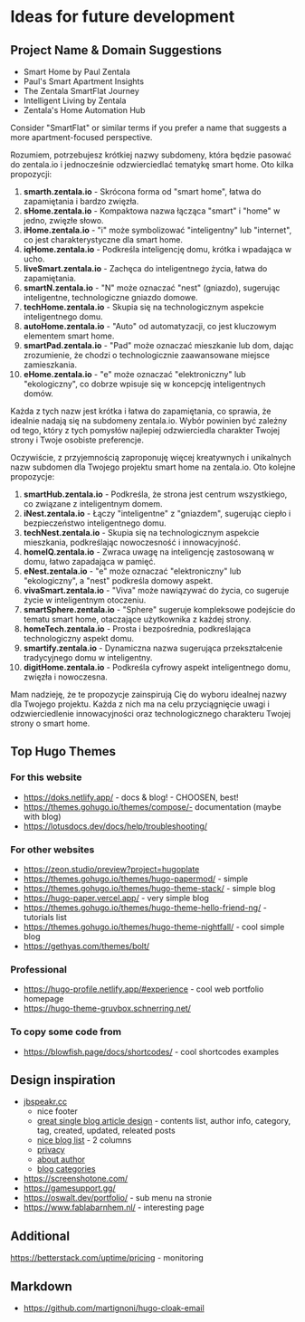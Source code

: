 # Ideas for future development

## Project Name & Domain Suggestions

- Smart Home by Paul Zentala
- Paul's Smart Apartment Insights
- The Zentala SmartFlat Journey
- Intelligent Living by Zentala
- Zentala's Home Automation Hub

Consider "SmartFlat" or similar terms if you prefer a name that suggests a more apartment-focused perspective.

Rozumiem, potrzebujesz krótkiej nazwy subdomeny, która będzie pasować do zentala.io i jednocześnie odzwierciedlać tematykę smart home. Oto kilka propozycji:

1.  **smarth.zentala.io** - Skrócona forma od "smart home", łatwa do zapamiętania i bardzo zwięzła.
2.  **sHome.zentala.io** - Kompaktowa nazwa łącząca "smart" i "home" w jedno, zwięzłe słowo.
3.  **iHome.zentala.io** - "i" może symbolizować "inteligentny" lub "internet", co jest charakterystyczne dla smart home.
4.  **iqHome.zentala.io** - Podkreśla inteligencję domu, krótka i wpadająca w ucho.
5.  **liveSmart.zentala.io** - Zachęca do inteligentnego życia, łatwa do zapamiętania.
6.  **smartN.zentala.io** - "N" może oznaczać "nest" (gniazdo), sugerując inteligentne, technologiczne gniazdo domowe.
7.  **techHome.zentala.io** - Skupia się na technologicznym aspekcie inteligentnego domu.
8.  **autoHome.zentala.io** - "Auto" od automatyzacji, co jest kluczowym elementem smart home.
9.  **smartPad.zentala.io** - "Pad" może oznaczać mieszkanie lub dom, dając zrozumienie, że chodzi o technologicznie zaawansowane miejsce zamieszkania.
10.  **eHome.zentala.io** - "e" może oznaczać "elektroniczny" lub "ekologiczny", co dobrze wpisuje się w koncepcję inteligentnych domów.

Każda z tych nazw jest krótka i łatwa do zapamiętania, co sprawia, że idealnie nadają się na subdomeny zentala.io. Wybór powinien być zależny od tego, który z tych pomysłów najlepiej odzwierciedla charakter Twojej strony i Twoje osobiste preferencje.

Oczywiście, z przyjemnością zaproponuję więcej kreatywnych i unikalnych nazw subdomen dla Twojego projektu smart home na zentala.io. Oto kolejne propozycje:

1.  **smartHub.zentala.io** - Podkreśla, że strona jest centrum wszystkiego, co związane z inteligentnym domem.
2.  **iNest.zentala.io** - Łączy "inteligentne" z "gniazdem", sugerując ciepło i bezpieczeństwo inteligentnego domu.
3.  **techNest.zentala.io** - Skupia się na technologicznym aspekcie mieszkania, podkreślając nowoczesność i innowacyjność.
4.  **homeIQ.zentala.io** - Zwraca uwagę na inteligencję zastosowaną w domu, łatwo zapadająca w pamięć.
5.  **eNest.zentala.io** - "e" może oznaczać "elektroniczny" lub "ekologiczny", a "nest" podkreśla domowy aspekt.
6.  **vivaSmart.zentala.io** - "Viva" może nawiązywać do życia, co sugeruje życie w inteligentnym otoczeniu.
7.  **smartSphere.zentala.io** - "Sphere" sugeruje kompleksowe podejście do tematu smart home, otaczające użytkownika z każdej strony.
8.  **homeTech.zentala.io** - Prosta i bezpośrednia, podkreślająca technologiczny aspekt domu.
9.  **smartify.zentala.io** - Dynamiczna nazwa sugerująca przekształcenie tradycyjnego domu w inteligentny.
10.  **digitHome.zentala.io** - Podkreśla cyfrowy aspekt inteligentnego domu, zwięzła i nowoczesna.

Mam nadzieję, że te propozycje zainspirują Cię do wyboru idealnej nazwy dla Twojego projektu. Każda z nich ma na celu przyciągnięcie uwagi i odzwierciedlenie innowacyjności oraz technologicznego charakteru Twojej strony o smart home.

## Top Hugo Themes
### For this website
* https://doks.netlify.app/ - docs & blog! - CHOOSEN, best!
* https://themes.gohugo.io/themes/compose/- documentation (maybe with blog)
* https://lotusdocs.dev/docs/help/troubleshooting/

### For other websites
* https://zeon.studio/preview?project=hugoplate
* https://themes.gohugo.io/themes/hugo-papermod/ - simple
* https://themes.gohugo.io/themes/hugo-theme-stack/ - simple blog
* https://hugo-paper.vercel.app/ - very simple blog
* https://themes.gohugo.io/themes/hugo-theme-hello-friend-ng/ - tutorials list
* https://themes.gohugo.io/themes/hugo-theme-nightfall/ - cool simple blog
* https://gethyas.com/themes/bolt/

### Professional
* https://hugo-profile.netlify.app/#experience - cool web portfolio homepage
* https://hugo-theme-gruvbox.schnerring.net/

### To copy some code from
* https://blowfish.page/docs/shortcodes/ - cool shortcodes examples

## Design inspiration
* [jbspeakr.cc](https://www.jbspeakr.cc/)
  * nice footer
  * [great single blog article design](https://www.jbspeakr.cc/long-password-login-system/) - contents list, author info, category, tag, created, updated, releated posts
  * [nice blog list](https://www.jbspeakr.cc/blog/) - 2 columns
  * [privacy](https://www.jbspeakr.cc/privacy-policy/)
  * [about author](https://www.jbspeakr.cc/imprint/)
  * [blog categories](https://www.jbspeakr.cc/categories/)
* https://screenshotone.com/
* https://gamesupport.gg/
* https://oswalt.dev/portfolio/ - sub menu na stronie
* https://www.fablabarnhem.nl/ - interesting page

## Additional
https://betterstack.com/uptime/pricing - monitoring

## Markdown
* https://github.com/martignoni/hugo-cloak-email
